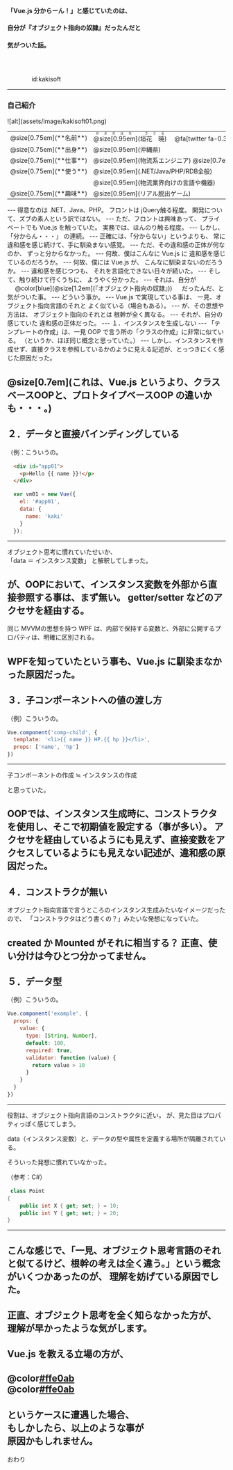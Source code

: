 #### 「Vue.js 分からーん！」と感じていたのは、
#### 自分が『オブジェクト指向の奴隷』だったんだと
#### 気がついた話。

　
　  
　  
　　　　id:kakisoft

---
### 自己紹介

<div class="left">
![alt](assets/image/kakisoft01.png)
</div>

<div class="right">
  <table style="white-space: nowrap;border-style: none;">
    <tr>
      <td>@size[0.75em](**名前**)</td>
      <td>
        <ruby>
        <rb>@size[0.95em](垣花　暁)</rb>
        <rp>（</rp>
        <rt>かきのはな　さとる</rt>
        <rp>）</rp>
        </ruby>
        　@fa[twitter fa-0.3x][@size[0.7em](kakisoft_tab)](https://twitter.com/kakisoft_tab)
      </td>
    </tr>
    <tr>
      <td>@size[0.75em](**出身**)</td>
      <td>@size[0.95em](沖縄県)</td>
    </tr>
    <tr>
      <td>@size[0.75em](**仕事**)</td>
      <td>@size[0.95em](物流系エンジニア) @size[0.7em](（フリーランス）)</td>
    </tr>
    <tr>
      <td>@size[0.75em](**使う**)</td>
      <td>@size[0.95em](.NET/Java/PHP/RDB全般)</td>
    </tr>
    <tr>
      <td>&nbsp;</td>
      <td>@size[0.95em](物流業界向けの言語や機器)</td>
    </tr>
    <tr>
      <td>@size[0.75em](**趣味**)</td>
      <td>@size[0.95em](リアル脱出ゲーム)</td>
    </tr>
  </table>
</div>
---
得意なのは .NET、Java、PHP。  
フロントは jQuery触る程度。  
開発について、ズブの素人という訳ではない。
---
ただ、フロントは興味あって、  
プライベートでも Vue.js を触っていた。  
実務では、ほんのり触る程度。
---
しかし、  
「分からん・・・」  
の連続。
---
正確には、「分からない」というよりも、  
常に違和感を感じ続けて、手に馴染まない感覚。
---
ただ、その違和感の正体が何なのか、  
ずっと分からなかった。
---
何故、僕はこんなに Vue.js に  
違和感を感じているのだろうか。
---
何故、僕には Vue.js が、  
こんなに馴染まないのだろうか。
---
違和感を感じつつも、  
それを言語化できない日々が続いた。
---
そして、触り続けて行くうちに、  
ようやく分かった。
---
それは、自分が  
　    
@color[blue](@size[1.2em](『オブジェクト指向の奴隷』))  
　   
だったんだ、と気がついた事。
---
どういう事か。
---
Vue.js で実現している事は、  
一見、オブジェクト指向言語のそれと   
よく似ている（場合もある）。
---
が、その思想や方法は、  
オブジェクト指向のそれとは  
根幹が全く異なる。
---
それが、自分の感じていた  
違和感の正体だった。
---
１．インスタンスを生成しない
---
「テンプレートの作成」は、一見 OOP で言う所の「クラスの作成」に非常に似ている。  
（というか、ほぼ同じ概念と思っていた。）
---
しかし、インスタンスを作成せず、直接クラスを参照しているかのように見える記述が、とっつきにくく感じた原因だった。

@size[0.7em](これは、Vue.js というより、クラスベースOOPと、プロトタイプベースOOP の違いかも・・・。)
---
２．データと直接バインディングしている
---
（例：こういうの。
```html
  <div id="app01">
    <p>Hello {{ name }}!</p>
  </div>
```
```js
  var vm01 = new Vue({
    el: '#app01',
    data: {
      name: 'kaki'
    }
  });
```
---
オブジェクト思考に慣れていたせいか、  
「data ＝ インスタンス変数」
と解釈してしまった。

が、OOPにおいて、インスタンス変数を外部から直接参照する事は、まず無い。
getter/setter などのアクセサを経由する。
---
同じ MVVMの思想を持つ WPF は、内部で保持する変数と、外部に公開するプロパティは、明確に区別される。

WPFを知っていたという事も、Vue.js に馴染まなかった原因だった。
---
３．子コンポーネントへの値の渡し方
---
（例）こういうの。
```js
Vue.component('comp-child', {
  template: '<li>{{ name }} HP.{{ hp }}</li>',
  props: ['name', 'hp']
})
```
---
子コンポーネントの作成 ≒ インスタンスの作成

と思っていた。

OOPでは、インスタンス生成時に、コンストラクタを使用し、そこで初期値を設定する（事が多い）。
アクセサを経由しているようにも見えず、直接変数をアクセスしているようにも見えない記述が、違和感の原因だった。
---
４．コンストラクが無い
---
オブジェクト指向言語で言うところのインスタンス生成みたいなイメージだったので、
「コンストラクタはどう書くの？」みたいな発想になっていた。

created か Mounted がそれに相当する？
正直、使い分けは今ひとつ分かってません。
---
５．データ型
---
（例）こういうの。
```js
Vue.component('example', {
  props: {
    value: {
      type: [String, Number],
      default: 100,
      required: true,
      validator: function (value) {
        return value > 10
      }
    }
  }
})
```
---
役割は、オブジェクト指向言語のコンストラクタに近い。
が、見た目はプロパティっぽく感じてしまう。

data（インスタンス変数）と、データの型や属性を定義する場所が隔離されている。

そういった発想に慣れていなかった。

（参考：C#）
```cs
 class Point
{
    public int X { get; set; } = 10;
    public int Y { get; set; } = 20;
}
```
---
こんな感じで、「一見、オブジェクト思考言語のそれと似てるけど、根幹の考えは全く違う。」という概念がいくつかあったのが、
理解を妨げている原因でした。
---
正直、オブジェクト思考を全く知らなかった方が、
理解が早かったような気がします。
---
Vue.js を教える立場の方が、  
　  
@color[#ffe0ab](@size[1.2em](「この人、素人じゃないのに、))  
@color[#ffe0ab](@size[1.2em](何でこんなに飲み込みが悪いの？」))  
　  
というケースに遭遇した場合、  
もしかしたら、以上のような事が  
原因かもしれません。
---
おわり
